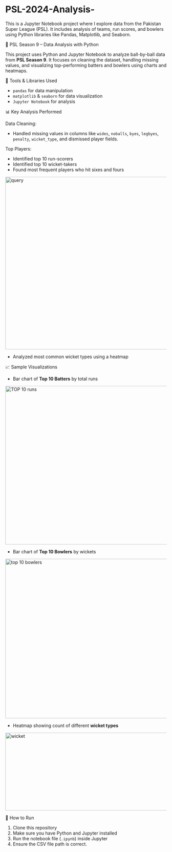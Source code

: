 # PSL-2024-Analysis-
This is a Jupyter Notebook project where I explore data from the Pakistan Super League (PSL). It includes analysis of teams, run scores, and bowlers using Python libraries like Pandas, Matplotlib, and Seaborn.

🏏 PSL Season 9 – Data Analysis with Python

This project uses Python and Jupyter Notebook to analyze ball-by-ball data from **PSL Season 9**. It focuses on cleaning the dataset, handling missing values, and visualizing top-performing batters and bowlers using charts and heatmaps.

🔧 Tools & Libraries Used

* `pandas` for data manipulation
* `matplotlib` & `seaborn` for data visualization
* `Jupyter Notebook` for analysis

 📊 Key Analysis Performed

Data Cleaning:

  * Handled missing values in columns like `wides`, `noballs`, `byes`, `legbyes`, `penalty`, `wicket_type`, and dismissed player fields.
  
Top Players:

  * Identified top 10 run-scorers
  * Identified top 10 wicket-takers
  * Found most frequent players who hit sixes and fours
   <img width="598" height="539" alt="query" src="https://github.com/user-attachments/assets/552bf127-59b8-48b3-8f9f-33c851da797e" />
 
  * Analyzed most common wicket types using a heatmap

📈 Sample Visualizations


* Bar chart of **Top 10 Batters** by total runs
 <img width="789" height="495" alt="TOP 10 runs" src="https://github.com/user-attachments/assets/ba4ac0bb-f270-4014-aa92-0b212b322a58" />

* Bar chart of **Top 10 Bowlers** by wickets
 <img width="795" height="498" alt="top 10 bowlers" src="https://github.com/user-attachments/assets/f09eb9cc-d095-4af5-aa81-f6a475b61dd4" />

* Heatmap showing count of different **wicket types**
 <img width="867" height="243" alt="wicket" src="https://github.com/user-attachments/assets/025903f2-d87c-45d0-b055-71d4648deea6" />


📌 How to Run

1. Clone this repository
2. Make sure you have Python and Jupyter installed
3. Run the notebook file (`.ipynb`) inside Jupyter
4. Ensure the CSV file path is correct.
